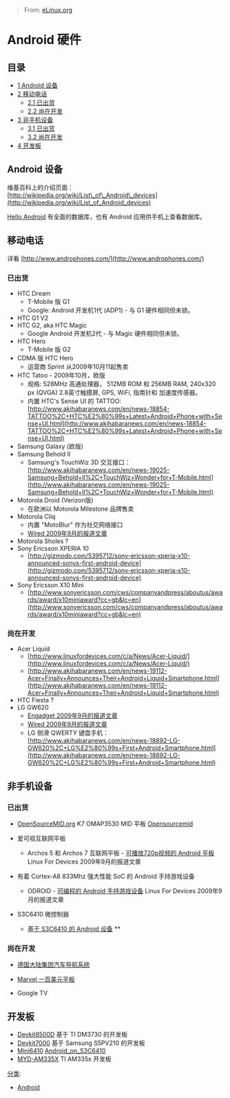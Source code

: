 > From: [eLinux.org](http://eLinux.org/Android_Hardware "http://eLinux.org/Android_Hardware")


# Android 硬件



## 目录

-   [1 Android 设备](#android-devices)
-   [2 移动电话](#mobile-phones)
    -   [2.1 已出货](#that-have-shipped)
    -   [2.2 尚在开发](#under-development)
-   [3 非手机设备](#non-phone-devices)
    -   [3.1 已出货](#that-have-shipped-2)
    -   [3.2 尚在开发](#under-development-2)
-   [4 开发板](#development-board)

## Android 设备

维基百科上的介绍页面：
[http://wikipedia.org/wiki/List\_of\_Android\_devices](http://wikipedia.org/wiki/List_of_Android_devices)

[Hello Android](http://www.helloandroid.com/devices) 有全面的数据库，也有 Android
应用供手机上查看数据库。

## 移动电话

详看 [http://www.androphones.com/](http://www.androphones.com/)

### 已出货

-   HTC Dream
    -   T-Mobile 版 G1
    -   Google: Android 开发机1代 (ADP1) - 与 G1 硬件相同但未锁。
-   HTC G1 V2
-   HTC G2, aka HTC Magic
    -   Google Android 开发机2代 - 与 Magic 硬件相同但未锁。
-   HTC Hero
    -   T-Mobile 版 G2
-   CDMA 版 HTC Hero
    -   运营商 Sprint 从2009年10月11起售卖
-   HTC Tatoo - 2009年10月，欧版
    -   规格: 528MHz 高通处理器， 512MB ROM 和 256MB RAM,
        240x320 px (QVGA) 2.8英寸触摸屏, GPS, WiFi, 指南针和
        加速度传感器。
    -   内置 HTC's Sense UI 的 TATTOO:
        [http://www.akihabaranews.com/en/news-18854-TATTOO%2C+HTC%E2%80%99s+Latest+Android+Phone+with+Sense+UI.html](http://www.akihabaranews.com/en/news-18854-TATTOO%2C+HTC%E2%80%99s+Latest+Android+Phone+with+Sense+UI.html)
-   Samsung Galaxy (欧版)
-   Samsung Behold II
    -   Samsung's TouchWiz 3D 交互接口：
        [http://www.akihabaranews.com/en/news-19025-Samsung+Behold+II%2C+TouchWiz+Wonder+for+T-Mobile.html](http://www.akihabaranews.com/en/news-19025-Samsung+Behold+II%2C+TouchWiz+Wonder+for+T-Mobile.html)
-   Motorola Droid (Verizon版)
    -   在欧洲以 Motorola Milestone 品牌售卖
-   Motorola Cliq
    -   内置 "MotoBlur" 作为社交网络接口
    -   [Wired 2009年9月的报道文章](http://www.wired.com/gadgetlab/2009/09/motorola-android/)
-   Motorola Sholes ?
-   Sony Ericsson XPERIA 10
    -   [http://gizmodo.com/5395712/sony-ericsson-xperia-x10-announced-sonys-first-android-device](http://gizmodo.com/5395712/sony-ericsson-xperia-x10-announced-sonys-first-android-device)
-   Sony Ericsson X10 Mini
    -   [http://www.sonyericsson.com/cws/companyandpress/aboutus/awards/award/x10miniaward?cc=gb&lc=en](http://www.sonyericsson.com/cws/companyandpress/aboutus/awards/award/x10miniaward?cc=gb&lc=en)

### 尚在开发

-   Acer Liquid
    -   [http://www.linuxfordevices.com/c/a/News/Acer-Liquid/](http://www.linuxfordevices.com/c/a/News/Acer-Liquid/)
    -   [http://www.akihabaranews.com/en/news-19112-Acer+Finally+Announces+Their+Android+Liquid+Smartphone.html](http://www.akihabaranews.com/en/news-19112-Acer+Finally+Announces+Their+Android+Liquid+Smartphone.html)
-   HTC Fiesta ?
-   LG GW620
    -   [Engadget 2009年9月的报道文章](http://www.engadget.com/2009/09/14/lg-officially-announces-gw620-its-first-android-phone/)
    -   [Wired 2009年9月的报道文章](http://www.wired.com/gadgetlab/2009/09/lg-android-phone/)
    -   LG 侧滑 QWERTY 键盘手机：
        [http://www.akihabaranews.com/en/news-18892-LG-GW620%2C+LG%E2%80%99s+First+Android+Smartphone.html](http://www.akihabaranews.com/en/news-18892-LG-GW620%2C+LG%E2%80%99s+First+Android+Smartphone.html)



## 非手机设备

### 已出货

-   [OpenSourceMID.org](http://www.opensourcemid.org) K7 OMAP3530 MID
    平板 [Opensourcemid](http://eLinux.org/Opensourcemid "Opensourcemid")
-   爱可视互联网平板
    -   Archos 5 和 Archos 7 互联网平板 - [可播放720p视频的 Android 平板](http://www.linuxfordevices.com/c/a/News/Archos-5-Internet-Tablet/?kc=LNXDEVNL091609)
        Linux For Devices 2009年9月的报道文章

-   有着 Cortex-A8 833Mhz 强大性能 SoC 的 Android 手持游戏设备
    -   ODROID - [可编程的 Android 手持游戏设备](http://www.linuxfordevices.com/c/a/News/HardKernel-Odroid/)
        Linux For Devices 2009年9月的报道文章
-   S3C6410 微控制器
    -   [基于 S3C6410 的 Android 设备](http://elinux.org/Android_on_S3C6410) \*\*

### 尚在开发

-   [德国大陆集团汽车导航系统](http://phandroid.com/2009/06/05/android-in-your-car-autolinq-by-continental-ag/)

-   [Marvel 一百美元平板](http://www.linuxfordevices.com/c/a/News/Marvell-Moby/?kc=LNXDEVNL032410)

-   Google TV

## 开发板

-   [Devkit8500D](http://www.armkits.com/Product/devkit8500d.asp) 基于 TI
    DM3730 的开发板
-   [Devkit7000](http://www.armkits.com/Product/devkit7000.asp) 基于 Samsung
    S5PV210 的开发板
-   [Mini6410](http://www.minidevs.com/minidevs/Mini6410%20Board.html)
    [Android\_on\_S3C6410](http://eLinux.org/Android_on_S3C6410 "Android on S3C6410")
-   [MYD-AM335X](http://www.myirtech.com/list.asp?id=466) TI AM335x
    开发板


[分类](http://eLinux.org/Special:Categories "Special:Categories"):

-   [Android](http://eLinux.org/Category:Android "Category:Android")

